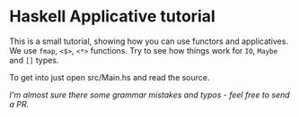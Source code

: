 # Haskell Applicative tutorial

This is a small tutorial, showing how you can use functors and applicatives.
We use `fmap`, `<$>`, `<*>` functions. Try to see how things work for `IO`, `Maybe` and `[]` types.

To get into just open src/Main.hs and read the source.

*I'm almost sure there some grammar mistakes and typos - feel free to send a PR.*